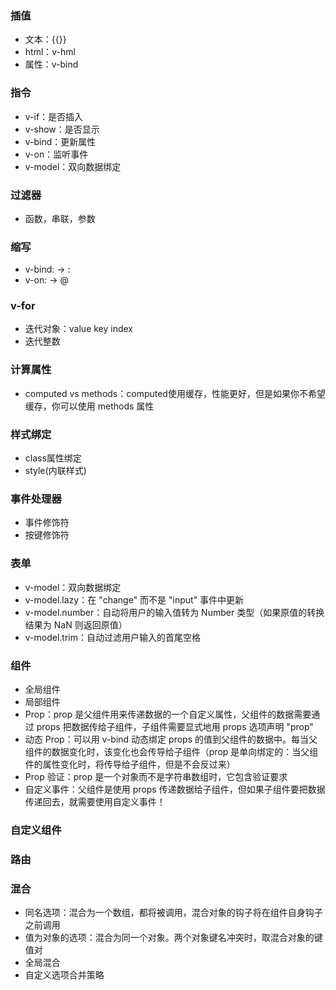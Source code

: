### 插值
*	文本：{{}}
*	html：v-hml
*	属性：v-bind
### 指令
*	v-if：是否插入
*	v-show：是否显示
*	v-bind：更新属性
*	v-on：监听事件
*	v-model：双向数据绑定
### 过滤器
*	函数，串联，参数
### 缩写
*	v-bind: -> :
*	v-on: -> @
### v-for
*	迭代对象：value key index
*	迭代整数
### 计算属性
*	computed vs methods：computed使用缓存，性能更好，但是如果你不希望缓存，你可以使用 methods 属性
### 样式绑定
*	class属性绑定
*	style(内联样式)
### 事件处理器
* 事件修饰符
* 按键修饰符
### 表单
* v-model：双向数据绑定
* v-model.lazy：在 "change" 而不是 "input" 事件中更新
* v-model.number：自动将用户的输入值转为 Number 类型（如果原值的转换结果为 NaN 则返回原值）
* v-model.trim：自动过滤用户输入的首尾空格
### 组件
* 全局组件
* 局部组件
* Prop：prop 是父组件用来传递数据的一个自定义属性，父组件的数据需要通过 props 把数据传给子组件，子组件需要显式地用 props 选项声明 "prop"
* 动态 Prop：可以用 v-bind 动态绑定 props 的值到父组件的数据中。每当父组件的数据变化时，该变化也会传导给子组件（prop 是单向绑定的：当父组件的属性变化时，将传导给子组件，但是不会反过来）
* Prop 验证：prop 是一个对象而不是字符串数组时，它包含验证要求
* 自定义事件：父组件是使用 props 传递数据给子组件，但如果子组件要把数据传递回去，就需要使用自定义事件！
### 自定义组件
### 路由
### 混合
* 同名选项：混合为一个数组，都将被调用，混合对象的钩子将在组件自身钩子之前调用
* 值为对象的选项：混合为同一个对象。两个对象键名冲突时，取混合对象的键值对
* 全局混合
* 自定义选项合并策略
